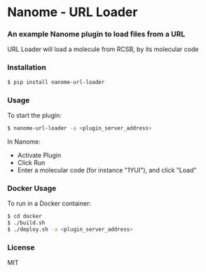 # Nanome - URL Loader

### An example Nanome plugin to load files from a URL

URL Loader will load a molecule from RCSB, by its molecular code

### Installation

```sh
$ pip install nanome-url-loader
```

### Usage

To start the plugin:

```sh
$ nanome-url-loader -a <plugin_server_address>
```

In Nanome:

- Activate Plugin
- Click Run
- Enter a molecular code (for instance "1YUI"), and click "Load"

### Docker Usage

To run in a Docker container:

```sh
$ cd docker
$ ./build.sh
$ ./deploy.sh -a <plugin_server_address>
```

### License

MIT
